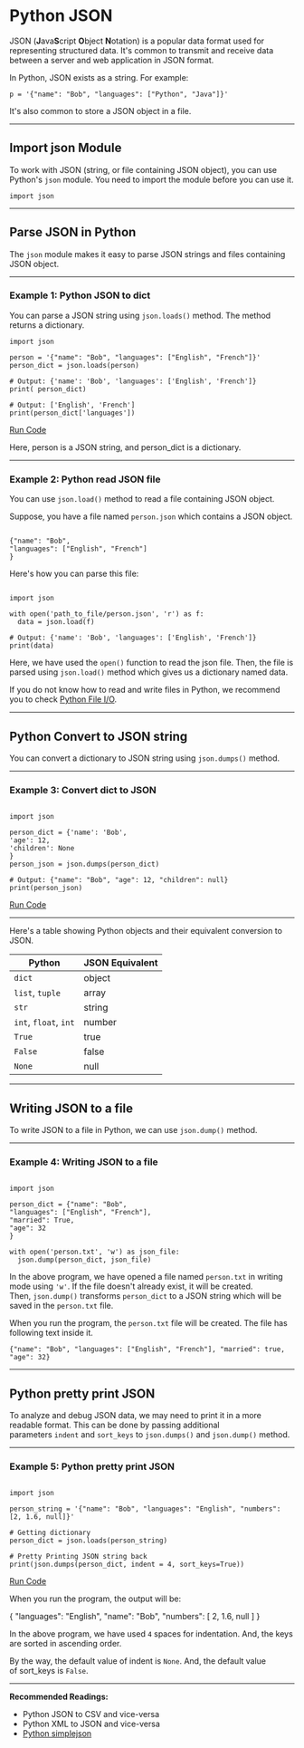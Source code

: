 # Python JSON

JSON (**J**ava**S**cript **O**bject **N**otation) is a popular data format used for representing structured data. It's common to transmit and receive data between a server and web application in JSON format.

In Python, JSON exists as a string. For example:

```
p = '{"name": "Bob", "languages": ["Python", "Java"]}'
```

It's also common to store a JSON object in a file.

---

## Import json Module

To work with JSON (string, or file containing JSON object), you can use Python's `json` module. You need to import the module before you can use it.

```
import json
```

---

## Parse JSON in Python

The `json` module makes it easy to parse JSON strings and files containing JSON object.

---

### Example 1: Python JSON to dict

You can parse a JSON string using `json.loads()` method. The method returns a dictionary.

```
import json

person = '{"name": "Bob", "languages": ["English", "French"]}'
person_dict = json.loads(person)

# Output: {'name': 'Bob', 'languages': ['English', 'French']}
print( person_dict)

# Output: ['English', 'French']
print(person_dict['languages'])
```

[Run Code](https://www.programiz.com/python-programming/online-compiler)

Here, person is a JSON string, and person_dict is a dictionary.

---

### Example 2: Python read JSON file

You can use `json.load()` method to read a file containing JSON object.

Suppose, you have a file named `person.json` which contains a JSON object.

```

{"name": "Bob", 
"languages": ["English", "French"]
}
```

Here's how you can parse this file:

```

import json

with open('path_to_file/person.json', 'r') as f:
  data = json.load(f)

# Output: {'name': 'Bob', 'languages': ['English', 'French']}
print(data)
```

Here, we have used the `open()` function to read the json file. Then, the file is parsed using `json.load()` method which gives us a dictionary named data.

If you do not know how to read and write files in Python, we recommend you to check [Python File I/O](https://www.programiz.com/python-programming/file-operation).

---

## Python Convert to JSON string

You can convert a dictionary to JSON string using `json.dumps()` method.

---

### Example 3: Convert dict to JSON

```

import json

person_dict = {'name': 'Bob',
'age': 12,
'children': None
}
person_json = json.dumps(person_dict)

# Output: {"name": "Bob", "age": 12, "children": null}
print(person_json)
```

[Run Code](https://www.programiz.com/python-programming/online-compiler)

---

Here's a table showing Python objects and their equivalent conversion to JSON.

|Python|JSON Equivalent|
|---|---|
|`dict`|object|
|`list`, `tuple`|array|
|`str`|string|
|`int`, `float`, `int`|number|
|`True`|true|
|`False`|false|
|`None`|null|

---

## Writing JSON to a file

To write JSON to a file in Python, we can use `json.dump()` method.

---

### Example 4: Writing JSON to a file

```

import json

person_dict = {"name": "Bob",
"languages": ["English", "French"],
"married": True,
"age": 32
}

with open('person.txt', 'w') as json_file:
  json.dump(person_dict, json_file)
```

In the above program, we have opened a file named `person.txt` in writing mode using `'w'`. If the file doesn't already exist, it will be created. Then, `json.dump()` transforms `person_dict` to a JSON string which will be saved in the `person.txt` file.

When you run the program, the `person.txt` file will be created. The file has following text inside it.

```
{"name": "Bob", "languages": ["English", "French"], "married": true, "age": 32}
```

---

## Python pretty print JSON

To analyze and debug JSON data, we may need to print it in a more readable format. This can be done by passing additional parameters `indent` and `sort_keys` to `json.dumps()` and `json.dump()` method.

---

### Example 5: Python pretty print JSON

```

import json

person_string = '{"name": "Bob", "languages": "English", "numbers": [2, 1.6, null]}'

# Getting dictionary
person_dict = json.loads(person_string)

# Pretty Printing JSON string back
print(json.dumps(person_dict, indent = 4, sort_keys=True))
```

[Run Code](https://www.programiz.com/python-programming/online-compiler)

When you run the program, the output will be:

{
    "languages": "English",
    "name": "Bob",
    "numbers": [
        2,
        1.6,
        null
    ]
}

In the above program, we have used `4` spaces for indentation. And, the keys are sorted in ascending order.

By the way, the default value of indent is `None`. And, the default value of sort_keys is `False`.

---

**Recommended Readings:**

- Python JSON to CSV and vice-versa
- Python XML to JSON and vice-versa
- [Python simplejson](https://stackoverflow.com/questions/712791/what-are-the-differences-between-json-and-simplejson-python-modules "Python simplejson")

